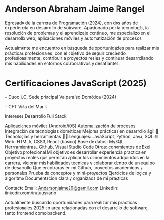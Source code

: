 # Anderson Abraham Jaime Rangel 

Egresado de la carrera de Programación (2024), con dos años de experiencia en desarrollo de software. Apasionado por la tecnología, la resolución de problemas y el aprendizaje continuo, me especializo en el desarrollo web, aplicaciones móviles y automatización de procesos.

Actualmente me encuentro en búsqueda de oportunidades para realizar mis prácticas profesionales, con el objetivo de seguir creciendo profesionalmente, contribuir a proyectos reales y continuar desarrollando mis habilidades en entornos colaborativos y desafiantes. 

# Certificaciones JavaScript (2025)

 – Duoc UC, Sede principal Valparaíso Domótica (2024) 

 – CFT Viña del Mar 💡 
 
Intereses Desarrollo Full Stack

Aplicaciones móviles (Android/iOS) 
Automatización de procesos
Integración de tecnologías domóticas 
Mejores prácticas en desarrollo ágil
🚀 Tecnologías y herramientas 👨‍💻 Lenguajes: JavaScript, Python, Java, SQL 
🌐 Web: HTML5, CSS3, React (basico) 
Base de datos: MySQL  
Herrramientras_ GitHub, Visual Studio Code 
Otros: conomientos de Exel 
Objetivo profecional Mi objetivo es desarrollar experiencia practica en proyectos reales que permitan aplicar los conomientos adquiridos en la carrera, Mejorar mis habilidades tecnicas y colaborar dentro de un equipo de desarrollo
Que encotraras en mi Github, proyectos academicos y personales 
Prueba de conceptos y mini-proyectos 
Ejercicios de logica y algoritmo 
Documentacion clara y organizada de mi practicas 

Contacto Email: Andersonjaime29@gamil.com
Linkedln: linkedin.com/in/tuusuario 

Actualmente buscando oportunidades para realizar mis practicas profesionales 2025 en area relacionadas con el desarrollo de software, tanto frontend como backend.
